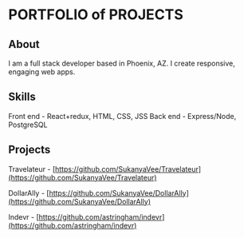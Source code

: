 PORTFOLIO of PROJECTS
===========================

About
-------------------
I am a full stack developer based in Phoenix, AZ. I create responsive, engaging web apps.

Skills
-------------------
Front end - React+redux, HTML, CSS, JSS
Back end - Express/Node, PostgreSQL

Projects
-------------------
Travelateur - [https://github.com/SukanyaVee/Travelateur](https://github.com/SukanyaVee/Travelateur)

DollarAlly - [https://github.com/SukanyaVee/DollarAlly](https://github.com/SukanyaVee/DollarAlly)

Indevr - [https://github.com/astringham/indevr](https://github.com/astringham/indevr)


